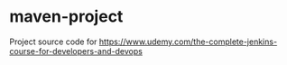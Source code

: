 # maven-project
Project source code for https://www.udemy.com/the-complete-jenkins-course-for-developers-and-devops
# 
